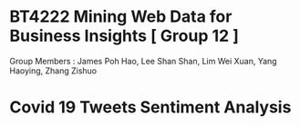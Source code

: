 # BT4222 Mining Web Data for Business Insights [ Group 12 ]
Group Members : James Poh Hao, Lee Shan Shan, Lim Wei Xuan, Yang Haoying, Zhang Zishuo


# Covid 19 Tweets Sentiment Analysis 

